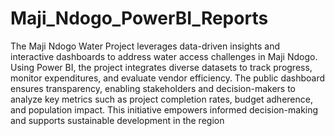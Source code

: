 # Maji_Ndogo_PowerBI_Reports
The Maji Ndogo Water  Project leverages data-driven insights and interactive dashboards to address water access challenges in Maji Ndogo. Using Power BI, the project integrates diverse datasets to track progress, monitor expenditures, and evaluate vendor efficiency. The public dashboard ensures transparency, enabling stakeholders and decision-makers to analyze key metrics such as project completion rates, budget adherence, and population impact. This initiative empowers informed decision-making and supports sustainable development in the region
